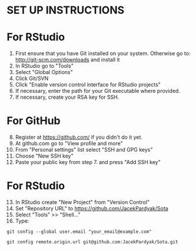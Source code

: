 # SET UP INSTRUCTIONS
# For RStudio
1. First ensure that you have Git installed on your system. Otherwise go to:
 http://git-scm.com/downloads and install it
2. In RStudio go to "Tools"
3. Select "Global Options"
4. Click Git/SVN
5. Click "Enable version control interface for RStudio projects"
6. If necessary, enter the path for your Git executable where provided.
7. If necessary, create your RSA key for SSH.

# For GitHub
8. Register at https://github.com/ if you didn't do it yet.
9. At github.com go to "View profile and more"
10. From "Personal settings" list select "SSH and GPG keys"
11. Choose "New SSH key"
12. Paste your public key from step 7. and press "Add SSH key"

# For RStudio
13. In RStudio create "New Project" from "Version Control"
14. Set "Repository URL" to https://github.com/JacekPardyak/Sota
15. Select "Tools" >> "Shell..."
16. Type: 

```
git config --global user.email "your_email@example.com"
```
```
git config remote.origin.url git@github.com:JacekPardyak/Sota.git
```